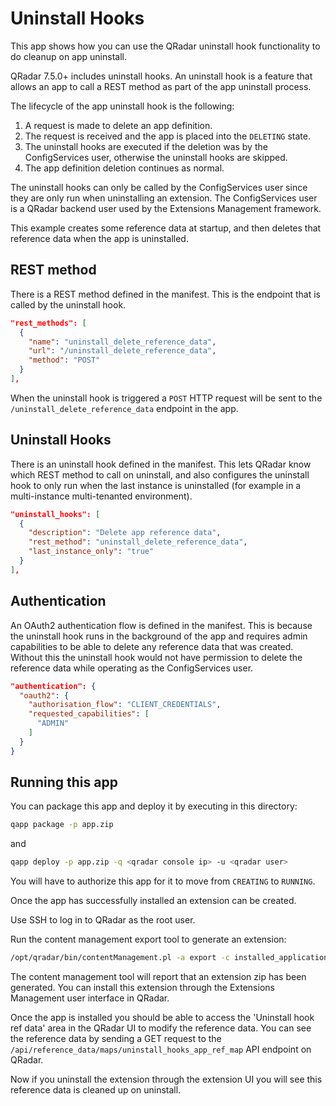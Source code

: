 # Uninstall Hooks

This app shows how you can use the QRadar uninstall hook functionality to do cleanup on app uninstall.

QRadar 7.5.0+ includes uninstall hooks. An uninstall hook is a feature that allows an app to call a REST method as
part of the app uninstall process.

The lifecycle of the app uninstall hook is the following:

1. A request is made to delete an app definition.
2. The request is received and the app is placed into the `DELETING` state.
3. The uninstall hooks are executed if the deletion was by the ConfigServices user, otherwise the uninstall hooks are
skipped.
4. The app definition deletion continues as normal.

The uninstall hooks can only be called by the ConfigServices user since they are only run when uninstalling an
extension.
The ConfigServices user is a QRadar backend user used by the Extensions Management framework.

This example creates some reference data at startup, and then deletes that reference data when the app is uninstalled.

## REST method

There is a REST method defined in the manifest. This is the endpoint that is called by the uninstall hook.

```json
"rest_methods": [
  {
    "name": "uninstall_delete_reference_data",
    "url": "/uninstall_delete_reference_data",
    "method": "POST"
  }
],
```

When the uninstall hook is triggered a `POST` HTTP request will be sent to the `/uninstall_delete_reference_data`
endpoint in the app.

## Uninstall Hooks

There is an uninstall hook defined in the manifest. This lets QRadar know which REST method to call on uninstall, and
also configures the uninstall hook to only run when the last instance is uninstalled (for example in a multi-instance
multi-tenanted environment).

```json
"uninstall_hooks": [
  {
    "description": "Delete app reference data",
    "rest_method": "uninstall_delete_reference_data",
    "last_instance_only": "true"
  }
],
```

## Authentication

An OAuth2 authentication flow is defined in the manifest. This is because the uninstall hook runs in the background
of the app and requires admin capabilities to be able to delete any reference data that was created. Without this
the uninstall hook would not have permission to delete the reference data while operating as the ConfigServices
user.

```json
"authentication": {
  "oauth2": {
    "authorisation_flow": "CLIENT_CREDENTIALS",
    "requested_capabilities": [
      "ADMIN"
    ]
  }
}
```

## Running this app

You can package this app and deploy it by executing in this directory:

```bash
qapp package -p app.zip
```

and

```bash
qapp deploy -p app.zip -q <qradar console ip> -u <qradar user>
```

You will have to authorize this app for it to move from `CREATING` to `RUNNING`.

Once the app has successfully installed an extension can be created.

Use SSH to log in to QRadar as the root user.

Run the content management export tool to generate an extension:

```bash
/opt/qradar/bin/contentManagement.pl -a export -c installed_application -i <app id from the install>
```

The content management tool will report that an extension zip has been generated. You can install this extension
through the Extensions Management user interface in QRadar.

Once the app is installed you should be able to access the 'Uninstall hook ref data' area in the QRadar UI to modify
the reference data. You can see the reference data by sending a GET request to the
`/api/reference_data/maps/uninstall_hooks_app_ref_map` API endpoint on QRadar.

Now if you uninstall the extension through the extension UI you will see this reference data is cleaned up on
uninstall.

